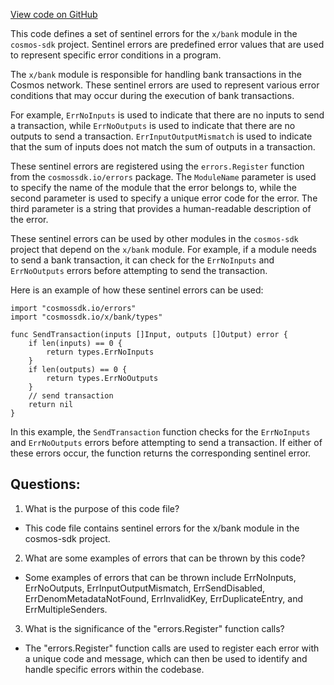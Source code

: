 [View code on GitHub](https://github.com/cosmos/cosmos-sdk/blob/main/x/bank/types/errors.go)

This code defines a set of sentinel errors for the `x/bank` module in the `cosmos-sdk` project. Sentinel errors are predefined error values that are used to represent specific error conditions in a program. 

The `x/bank` module is responsible for handling bank transactions in the Cosmos network. These sentinel errors are used to represent various error conditions that may occur during the execution of bank transactions. 

For example, `ErrNoInputs` is used to indicate that there are no inputs to send a transaction, while `ErrNoOutputs` is used to indicate that there are no outputs to send a transaction. `ErrInputOutputMismatch` is used to indicate that the sum of inputs does not match the sum of outputs in a transaction. 

These sentinel errors are registered using the `errors.Register` function from the `cosmossdk.io/errors` package. The `ModuleName` parameter is used to specify the name of the module that the error belongs to, while the second parameter is used to specify a unique error code for the error. The third parameter is a string that provides a human-readable description of the error. 

These sentinel errors can be used by other modules in the `cosmos-sdk` project that depend on the `x/bank` module. For example, if a module needs to send a bank transaction, it can check for the `ErrNoInputs` and `ErrNoOutputs` errors before attempting to send the transaction. 

Here is an example of how these sentinel errors can be used:

```
import "cosmossdk.io/errors"
import "cosmossdk.io/x/bank/types"

func SendTransaction(inputs []Input, outputs []Output) error {
    if len(inputs) == 0 {
        return types.ErrNoInputs
    }
    if len(outputs) == 0 {
        return types.ErrNoOutputs
    }
    // send transaction
    return nil
}
```

In this example, the `SendTransaction` function checks for the `ErrNoInputs` and `ErrNoOutputs` errors before attempting to send a transaction. If either of these errors occur, the function returns the corresponding sentinel error.
## Questions: 
 1. What is the purpose of this code file?
- This code file contains sentinel errors for the x/bank module in the cosmos-sdk project.

2. What are some examples of errors that can be thrown by this code?
- Some examples of errors that can be thrown include ErrNoInputs, ErrNoOutputs, ErrInputOutputMismatch, ErrSendDisabled, ErrDenomMetadataNotFound, ErrInvalidKey, ErrDuplicateEntry, and ErrMultipleSenders.

3. What is the significance of the "errors.Register" function calls?
- The "errors.Register" function calls are used to register each error with a unique code and message, which can then be used to identify and handle specific errors within the codebase.